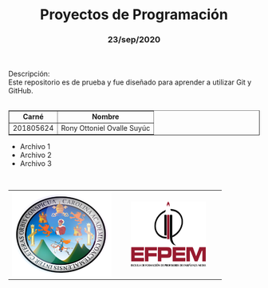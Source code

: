 <h1 align="center"><strong>Proyectos de Programación</strong></h1><!--Encabezado-->
<h3 align="center"><strong>23/sep/2020</strong></h3>
<br>
<br>

<div>Descripción:</div>
<div>Este repositorio es de prueba y fue diseñado para aprender a utilizar Git y GitHub.</div>
<br>

<div><!--Tabla 1-->
	<table border="1" width="100%" align="center">
		<tr>
			<td align="center"><strong>Carné</strong></td>
			<td align="center"><strong>Nombre</strong></td>
		</tr>
		<tr>
			 <td>201805624</td>
			 <td>Rony Ottoniel Ovalle Suyúc</td>
		</tr>
	</table>
</div>

<div><!--Lista-->
	<ul type="disc">
		<li>Archivo 1</li>
		<li>Archivo 2</li>
		<li>Archivo 3</li>
	</ul>
</div>

<br>
<div><!--Tabla 2-->
	<table border="0" widht="70" align="center">
		<tr>
			<td width="50%" align="center"><img src="imagenes/usac.png" width="200px" height="170px"></td>
			<td width="50%" align="center"><img src="imagenes/efpem.png" width="150px" height="130px"></td>
		</tr>
	</table>
</div>
